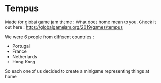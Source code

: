 # Tempus
Made for global game jam theme : What does home mean to you.
Check it out here : https://globalgamejam.org/2019/games/tempus

We were 6 people from different countries : 
- Portugal
- France
- Netherlands
- Hong Kong

So each one of us decided to create a minigame representing things at home
